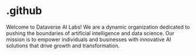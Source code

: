 # .github
Welcome to Dataverse AI Labs! We are a dynamic organization dedicated to pushing the boundaries of artificial intelligence and data science. Our mission is to empower individuals and businesses with innovative AI solutions that drive growth and transformation.
